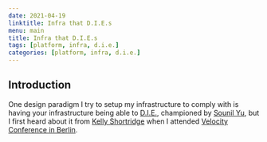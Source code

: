 ```yaml
---
date: 2021-04-19
linktitle: Infra that D.I.E.s
menu: main
title: Infra that D.I.E.s
tags: [platform, infra, d.i.e.]
categories: [platform, infra, d.i.e.]
---
```


## Introduction

One design paradigm I try to setup my infrastructure to comply with is having your infrastructure being able to [D.I.E.](https://rigidbits.com/challenging-the-cia/), championed by [Sounil Yu](https://www.linkedin.com/in/sounil), but I first heard about it from [Kelly Shortridge](http://swagitda.com/) when I attended [Velocity Conference in Berlin](https://conferences.oreilly.com/velocity/vl-eu/public/schedule/detail/81055.html).


